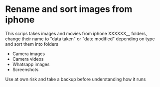 # Rename and sort images from iphone

This scrips takes images and movies from iphone XXXXXX__ folders, change their name to "data taken" or "date modified" depending on type and sort them into folders
- Camera images
- Camera videos
- Whatsapp images
- Screenshots

Use at own risk and take a backup before understanding how it runs
